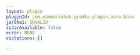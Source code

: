 ```yaml
---
layout: plugin
pluginId: com.commercehub.gradle.plugin.avro-base
jarSha1: INVALID
isJarAvailable: false
error: NONE
violations: []

---
```

